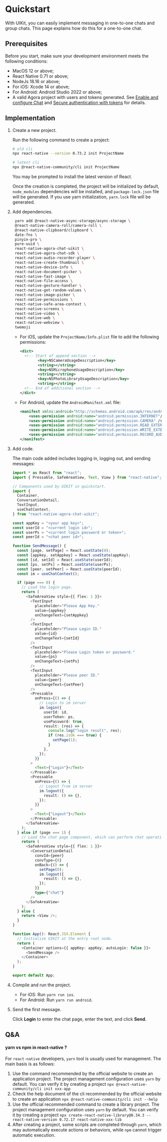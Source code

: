 # Quickstart

With UIKit, you can easily implement messaging in one-to-one chats and group chats. This page explains how do this for a one-to-one chat.

## Prerequisites

Before you start, make sure your development environment meets the following conditions:

- MacOS 12 or above;
- React Native 0.71 or above;
- NodeJs 18.16 or above;
- For iOS: Xcode 14 or above;
- For Android: Android Studio 2022 or above;
- A valid Agora project with users and tokens generated. See [Enable and configure Chat](https://docs.agora.io/en/agora-chat/get-started/enable) and [Secure authentication with tokens](https://docs.agora.io/en/agora-chat/develop/authentication) for details.

## Implementation

1. Create a new project.

   Run the following command to create a project:

   ```sh
   # old cli
   npx react-native --version 0.73.2 init ProjectName

   # latest cli
   npx @react-native-community/cli init ProjectName
   ```

   You may be prompted to install the latest version of React.

   Once the creation is completed, the project will be initialized by default, `node_modules` dependencies will be installed, and `package-lock.json` file will be generated. If you use yarn initialization, `yarn.lock` file will be generated.

1. Add dependencies.

   ```bash
    yarn add @react-native-async-storage/async-storage \
    @react-native-camera-roll/camera-roll \
    @react-native-clipboard/clipboard \
    date-fns \
    pinyin-pro \
    pure-uuid \
    react-native-agora-chat-uikit \
    react-native-agora-chat-sdk \
    react-native-audio-recorder-player \
    react-native-create-thumbnail \
    react-native-device-info \
    react-native-document-picker \
    react-native-fast-image \
    react-native-file-access \
    react-native-gesture-handler \
    react-native-get-random-values \
    react-native-image-picker \
    react-native-permissions \
    react-native-safe-area-context \
    react-native-screens \
    react-native-video \
    react-native-web \
    react-native-webview \
    twemoji
   ```

   - For iOS, update the `ProjectName/Info.plist` file to add the following permissions:

     ```xml
     <dict>
       <!-- Start of append section -->
             <key>NSCameraUsageDescription</key>
             <string></string>
             <key>NSMicrophoneUsageDescription</key>
             <string></string>
             <key>NSPhotoLibraryUsageDescription</key>
             <string></string>
       <!-- End of additional section -->
     </dict>
     ```

   - For Android, update the `AndroidManifest.xml` file:

     ```xml
     <manifest xmlns:android="http://schemas.android.com/apk/res/android">
         <uses-permission android:name="android.permission.INTERNET"/>
         <uses-permission android:name="android.permission.CAMERA" />
         <uses-permission android:name="android.permission.READ_EXTERNAL_STORAGE" />
         <uses-permission android:name="android.permission.WRITE_EXTERNAL_STORAGE" />
         <uses-permission android:name="android.permission.RECORD_AUDIO" />
     </manifest>
     ```

1. Add code.

   The main code added includes logging in, logging out, and sending messages:

   ```typescript
   import * as React from "react";
   import { Pressable, SafeAreaView, Text, View } from "react-native";

   // Components used by UIKIT in quickstart.
   import {
     Container,
     ConversationDetail,
     TextInput,
     useChatContext,
   } from "react-native-agora-chat-uikit";

   const appKey = "<your app key>";
   const userId = "<current login id>";
   const userPs = "<current login password or token>";
   const peerId = "<chat peer id>";

   function SendMessage() {
     const [page, setPage] = React.useState(0);
     const [appkey, setAppkey] = React.useState(appKey);
     const [id, setId] = React.useState(userId);
     const [ps, setPs] = React.useState(userPs);
     const [peer, setPeer] = React.useState(peerId);
     const im = useChatContext();

     if (page === 0) {
       // Load the login page.
       return (
         <SafeAreaView style={{ flex: 1 }}>
           <TextInput
             placeholder="Please App Key."
             value={appkey}
             onChangeText={setAppkey}
           />
           <TextInput
             placeholder="Please Login ID."
             value={id}
             onChangeText={setId}
           />
           <TextInput
             placeholder="Please Login token or password."
             value={ps}
             onChangeText={setPs}
           />
           <TextInput
             placeholder="Please peer ID."
             value={peer}
             onChangeText={setPeer}
           />
           <Pressable
             onPress={() => {
               // Login to im server
               im.login({
                 userId: id,
                 userToken: ps,
                 usePassword: true,
                 result: (res) => {
                   console.log("login result", res);
                   if (res.isOk === true) {
                     setPage(1);
                   }
                 },
               });
             }}
           >
             <Text>{"Login"}</Text>
           </Pressable>
           <Pressable
             onPress={() => {
               // Logout from im server
               im.logout({
                 result: () => {},
               });
             }}
           >
             <Text>{"Logout"}</Text>
           </Pressable>
         </SafeAreaView>
       );
     } else if (page === 1) {
       // Load the chat page component, which can perform chat operations.
       return (
         <SafeAreaView style={{ flex: 1 }}>
           <ConversationDetail
             convId={peer}
             convType={0}
             onBack={() => {
               setPage(0);
               im.logout({
                 result: () => {},
               });
             }}
             type={"chat"}
           />
         </SafeAreaView>
       );
     } else {
       return <View />;
     }
   }

   function App(): React.JSX.Element {
     // Initialize UIKIT at the entry root node.
     return (
       <Container options={{ appKey: appKey, autoLogin: false }}>
         <SendMessage />
       </Container>
     );
   }

   export default App;
   ```

1. Compile and run the project.

   - For iOS: Run `yarn run ios`.
   - For Android: Run `yarn run android`.

2. Send the first message.

   Click **Login** to enter the chat page, enter the text, and click **Send**.


## Q&A

#### yarn vs npm in react-native ?

For `react-native` developers, `yarn` tool is usually used for management. The main basis is as follows:

1. Use the command recommended by the official website to create an application project. The project management configuration uses `yarn` by default. You can verify it by creating a project `npx @react-native-community/cli init xxx-app`
2. Check the help document of the cli recommended by the official website to create an application `npx @react-native-community/cli init --help `
3. Use the official recommended command to create a library project. The project management configuration uses `yarn` by default. You can verify it by creating a project `npx create-react-native-library@0.34.3 --react-native-version 0.72.17 react-native-xxx-lib`
4. After creating a project, some scripts are completed through `yarn`, which may automatically execute actions or behaviors, while `npm` cannot trigger automatic execution.